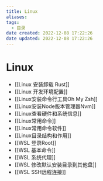 ```yaml
---
title: Linux
aliases:
tags:
  - 目录
date created: 2022-12-08 17:22:26
date updated: 2022-12-08 17:22:26
---
```


# Linux

- [[Linux 安装卸载 Rust]]
- [[Linux 开发环境配置]]
- [[Linux安装命令行工具Oh My Zsh]]
- [[Linux安装Node版本管理器Nvm]]
- [[Linux查看硬件和系统信息]]
- [[Linux常用命令]]
- [[Linux常用命令软件]]
- [[Linux目录结构和作用]]
- [[WSL  登录Root]]
- [[WSL 基本命令]]
- [[WSL 系统代理]]
- [[WSL 修改默认安装目录到其他盘]]
- [[WSL SSH远程连接]]
